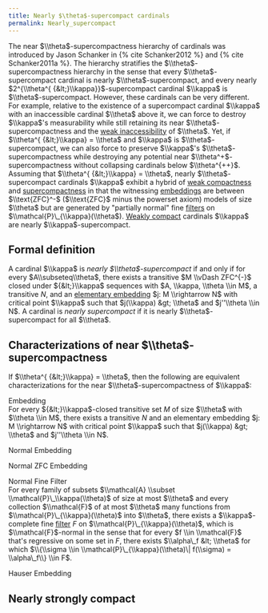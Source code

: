 ```yaml
---
title: Nearly $\theta$-supercompact cardinals
permalink: Nearly_supercompact
---
```


The near $\\theta$-supercompactness hierarchy of cardinals was
introduced by Jason Schanker in
{% cite Schanker2012 %} and
{% cite Schanker2011a %}. The hierarchy stratifies the
$\\theta$-supercompactness hierarchy in the sense that every
$\\theta$-supercompact cardinal is nearly $\\theta$-supercompact, and
every nearly $2^{\\theta^{ {&lt;}\\kappa}}$-supercompact cardinal
$\\kappa$ is $\\theta$-supercompact. However, these cardinals can be
very different. For example, relative to the existence of a supercompact
cardinal $\\kappa$ with an inaccessible cardinal $\\theta$ above it, we
can force to destroy $\\kappa$'s measurability while still retaining its
near $\\theta$-supercompactness and the
<a href="Weakly_inaccessible" class="mw-redirect" title="Weakly inaccessible">weak inaccessibility</a>
of $\\theta$. Yet, if $\\theta^{ {&lt;}\\kappa} = \\theta$ and $\\kappa$
is $\\theta$-supercompact, we can also force to preserve $\\kappa$'s
$\\theta$-supercompactness while destroying any potential near
$\\theta^+$-supercompactness without collapsing cardinals below
$\\theta^{++}$. Assuming that $\\theta^{ {&lt;}\\kappa} = \\theta$,
nearly $\\theta$-supercompact cardinals $\\kappa$ exhibit a hybrid of
[weak
compactness](Weakly_compact "Weakly compact")
and
[supercompactness](Supercompact "Supercompact")
in that the witnessing
[embeddings](Elementary_embedding "Elementary embedding")
are between $\\text{ZFC}^-$ ($\\text{ZFC}$ minus the powerset axiom)
models of size $\\theta$ but are generated by "partially normal" fine
[filters](Filter "Filter")
on $\\mathcal{P}\_{\\kappa}(\\theta$). [Weakly
compact](Weakly_compact "Weakly compact")
cardinals $\\kappa$ are nearly $\\kappa$-supercompact.

## Formal definition

A cardinal $\\kappa$ is *nearly $\\theta$-supercompact* if and only if
for every $A\\subseteq\\theta$, there exists a transitive $M \\vDash
ZFC^{-}$ closed under ${&lt;}\\kappa$ sequences with $A, \\kappa,
\\theta \\in M$, a transitive $N$, and an [elementary
embedding](Elementary_embedding "Elementary embedding")
$j: M \\rightarrow N$ with critical point $\\kappa$ such that
$j(\\kappa) &gt; \\theta$ and $j''\\theta \\in N$. A cardinal is *nearly
supercompact* if it is nearly $\\theta$-supercompact for all $\\theta$.

## Characterizations of near $\\theta$-supercompactness

If $\\theta^{ {&lt;}\\kappa} = \\theta$, then the following are
equivalent characterizations for the near $\\theta$-supercompactness of
$\\kappa$:

Embedding   
For every ${&lt;}\\kappa$-closed transitive set $M$ of size $\\theta$
with $\\theta \\in M$, there exists a transitive $N$ and an elementary
embedding $j: M \\rightarrow N$ with critical point $\\kappa$ such that
$j(\\kappa) &gt; \\theta$ and $j''\\theta \\in N$.


Normal Embedding   


Normal ZFC Embedding   


Normal Fine Filter   
For every family of subsets $\\mathcal{A} \\subset
\\mathcal{P}\_\\kappa(\\theta)$ of size at most $\\theta$ and every
collection $\\mathcal{F}$ of at most $\\theta$ many functions from
$\\mathcal{P}\_{\\kappa}(\\theta)$ into $\\theta$, there exists a
$\\kappa$-complete fine
[filter](Filter "Filter")
$F$ on $\\mathcal{P}\_{\\kappa}(\\theta)$, which is
$\\mathcal{F}$-normal in the sense that for every $f \\in \\mathcal{F}$
that's regressive on some set in $F$, there exists $\\alpha\_f &lt;
\\theta$ for which $\\{\\sigma \\in \\mathcal{P}\_{\\kappa}(\\theta)\|
f(\\sigma) = \\alpha\_f\\} \\in F$.


Hauser Embedding   

## Nearly strongly compact

